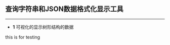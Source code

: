 ﻿
## 查询字符串和JSON数据格式化显示工具
-------------------------------------------------------

 - **1** 可视化的显示树形结构的数据

this is for testing
